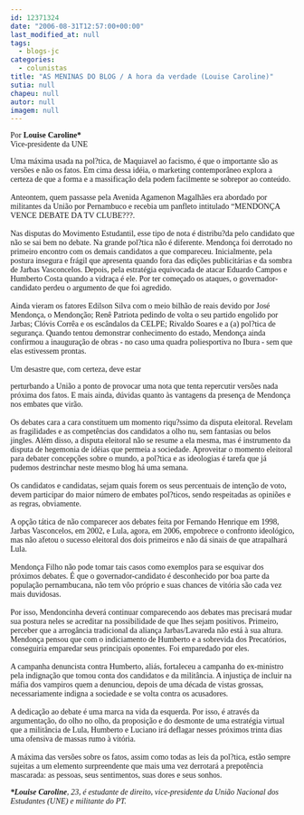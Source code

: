 ```yaml
---
id: 12371324
date: "2006-08-31T12:57:00+00:00"
last_modified_at: null
tags:
  - blogs-jc
categories:
  - colunistas
title: "AS MENINAS DO BLOG / A hora da verdade (Louise Caroline)"
sutia: null
chapeu: null
autor: null
imagem: null
---
```

<p><P><FONT face=Verdana>Por <STRONG>Louise Caroline*</STRONG><BR>Vice-presidente da UNE</FONT></P></p>
<p><P><FONT face=Verdana>Uma máxima usada na pol?tica, de Maquiavel ao facismo, é que o importante são as versões e não os fatos. Em cima dessa idéia, o marketing contemporâneo explora a certeza de que a forma e a massificação dela podem facilmente se sobrepor ao conteúdo.<BR><BR>Anteontem, quem passasse pela Avenida Agamenon Magalhães era abordado por militantes da União por Pernambuco e recebia um panfleto intitulado “MENDONÇA VENCE DEBATE DA TV CLUBE???.<BR><BR>Nas disputas do Movimento Estudantil, esse tipo de nota é distribu?da pelo candidato que não se sai bem no debate. Na grande pol?tica não é diferente. Mendonça foi derrotado no primeiro encontro com os demais candidatos a que compareceu. Inicialmente, pela postura insegura e frágil que apresenta quando fora das edições publicitárias e da sombra de Jarbas Vasconcelos. Depois, pela estratégia equivocada de atacar Eduardo Campos e Humberto Costa quando a vidraça é ele. Por ter começado os ataques, o governador-candidato perdeu o argumento de que foi agredido.<BR><BR>Ainda vieram os fatores Edilson Silva com o meio bilhão de reais devido por José Mendonça, o Mendonção; Renê Patriota pedindo de volta o seu partido engolido por Jarbas; Clóvis Corrêa e os escândalos da CELPE; Rivaldo Soares e a (a) pol?tica de segurança. Quando tentou demonstrar conhecimento do estado, Mendonça ainda confirmou a inauguração de obras - no caso uma quadra poliesportiva no Ibura - sem que elas estivessem prontas.<BR><BR>Um desastre que, com certeza, deve estar</p>
<p> perturbando a União a ponto de provocar uma nota que tenta repercutir versões nada próxima dos fatos. E mais ainda, dúvidas quanto às vantagens da presença de Mendonça nos embates que virão.&nbsp;<BR></FONT><FONT face=Verdana><BR>Os debates cara a cara constituem um momento riqu?ssimo da disputa eleitoral. Revelam as fragilidades e as competências dos candidatos a olho nu, sem fantasias ou belos jingles. Além disso, a disputa eleitoral não se resume a ela mesma, mas é instrumento da disputa de hegemonia de idéias que permeia a sociedade. Aproveitar o momento eleitoral para debater concepções sobre o mundo, a pol?tica e as ideologias é tarefa que já pudemos destrinchar neste mesmo blog há uma semana. <BR><BR>Os candidatos e candidatas, sejam quais forem os seus percentuais de intenção de voto, devem participar do maior número de embates pol?ticos, sendo respeitadas as opiniões e as regras, obviamente.<BR><BR>A opção tática de não comparecer aos debates feita por Fernando Henrique em 1998, Jarbas Vasconcelos, em 2002, e Lula, agora, em 2006, empobrece o confronto ideológico, mas não afetou o sucesso eleitoral dos dois primeiros e não dá sinais de que atrapalhará Lula. <BR><BR>Mendonça Filho não pode tomar tais casos como exemplos para se esquivar dos próximos debates. É que o governador-candidato é desconhecido por boa parte da população pernambucana, não tem vôo próprio e suas chances de vitória são cada vez mais duvidosas. <BR><BR>Por isso, Mendoncinha deverá continuar comparecendo aos debates mas precisará mudar sua postura neles se acreditar na possibilidade de que lhes sejam positivos. Primeiro, perceber que a arrogância tradicional da aliança Jarbas/Lavareda não está à sua altura. Mendonça pensou que com o indiciamento de Humberto e a sobrevida dos Precatórios, conseguiria emparedar seus principais oponentes. Foi emparedado por eles. <BR><BR>A campanha denuncista contra Humberto, aliás, fortaleceu a campanha do ex-ministro pela indignação que tomou conta dos candidatos e da militância. A injustiça de incluir na máfia dos vampiros quem a denunciou, depois de uma década de vistas grossas, necessariamente indigna a sociedade e se volta contra os acusadores.<BR><BR>A dedicação ao debate é uma marca na vida da esquerda. Por isso, é através da argumentação, do olho no olho, da proposição e do desmonte de uma estratégia virtual que a militância de Lula, Humberto e Luciano irá deflagar nesses próximos trinta dias uma ofensiva de massas rumo à vitória.<BR><BR>A máxima das versões sobre os fatos, assim como todas as leis da pol?tica, estão sempre sujeitas a um elemento surpreendente que mais uma vez derrotará a prepotência mascarada: as pessoas, seus sentimentos, suas dores e seus sonhos.</FONT></P></p>
<p><P><FONT face=Verdana><EM><STRONG>*Louise Caroline</STRONG>, 23, é estudante de direito, vice-presidente da União Nacional dos Estudantes (UNE) e militante do PT.</EM></FONT></P> </p>
